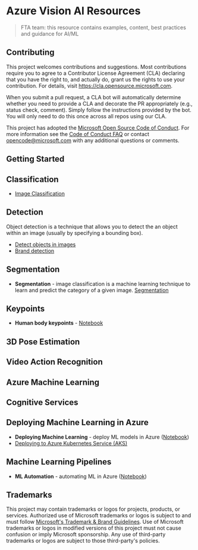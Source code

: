 # Azure Vision AI Resources

> FTA team: this resource contains examples, content, best practices and guidance
> for AI/ML

## Contributing

This project welcomes contributions and suggestions.  Most contributions require you to agree to a
Contributor License Agreement (CLA) declaring that you have the right to, and actually do, grant us
the rights to use your contribution. For details, visit https://cla.opensource.microsoft.com.

When you submit a pull request, a CLA bot will automatically determine whether you need to provide
a CLA and decorate the PR appropriately (e.g., status check, comment). Simply follow the instructions
provided by the bot. You will only need to do this once across all repos using our CLA.

This project has adopted the [Microsoft Open Source Code of Conduct](https://opensource.microsoft.com/codeofconduct/).
For more information see the [Code of Conduct FAQ](https://opensource.microsoft.com/codeofconduct/faq/) or
contact [opencode@microsoft.com](mailto:opencode@microsoft.com) with any additional questions or comments.

## Getting Started 

## Classification

- [Image Classification](https://github.com/microsoft/computervision-recipes/tree/master/scenarios/classification) 

## Detection

Object detection is a technique that allows you to detect the an object within an image (usually by specifying a bounding box).

- [Detect objects in images](https://docs.microsoft.com/en-us/azure/cognitive-services/computer-vision/concept-object-detection)
- [Brand detection](https://docs.microsoft.com/en-us/azure/cognitive-services/computer-vision/concept-brand-detection)

## Segmentation

- **Segmentation** - image classification is a machine learning technique to learn and predict the category of a given image. [Segmentation](https://github.com/microsoft/computervision-recipes/tree/master/scenarios/segmentation)

## Keypoints

- **Human body keypoints** - [Notebook](https://github.com/kevinash/ai-in-sports/blob/master/4.5_HumanBodyKeypoints.ipynb)

## 3D Pose Estimation

## Video Action Recognition

## Azure Machine Learning

## Cognitive Services

## Deploying Machine Learning in Azure 

- **Deploying Machine Learning** - deploy ML models in Azure ([Notebook](notebooks/DeployingML.ipynb))
- [Deploying to Azure Kubernetes Service (AKS)](https://github.com/microsoft/computervision-recipes/blob/master/scenarios/classification/22_deployment_on_azure_kubernetes_service.ipynb)

## Machine Learning Pipelines

- **ML Automation** - automating ML in Azure ([Notebook](notebooks/MLAutomation.ipynb))



## Trademarks

This project may contain trademarks or logos for projects, products, or services. Authorized use of Microsoft 
trademarks or logos is subject to and must follow 
[Microsoft's Trademark & Brand Guidelines](https://www.microsoft.com/en-us/legal/intellectualproperty/trademarks/usage/general).
Use of Microsoft trademarks or logos in modified versions of this project must not cause confusion or imply Microsoft sponsorship.
Any use of third-party trademarks or logos are subject to those third-party's policies.
